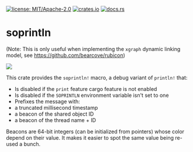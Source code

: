 [![license: MIT/Apache-2.0](https://img.shields.io/badge/license-MIT%2FApache--2.0-blue.svg)](LICENSE-MIT)
[![crates.io](https://img.shields.io/crates/v/soprintln.svg)](https://crates.io/crates/soprintln)
[![docs.rs](https://docs.rs/soprintln/badge.svg)](https://docs.rs/soprintln)

# soprintln

(Note: This is only useful when implementing the `xgraph` dynamic linking model,
see <https://github.com/bearcove/rubicon>)

![](https://github.com/user-attachments/assets/3bc0e0e1-cade-4b27-88b5-5d73029a0e74)

This crate provides the `soprintln!` macro, a debug variant of `println!` that:

  * Is disabled if the `print` feature cargo feature is not enabled
  * Is disabled if the `SOPRINTLN` environment variable isn't set to one
  * Prefixes the message with:
   * a truncated millisecond timestamp
   * a beacon of the shared object ID
   * a beacon of the thread name + ID

Beacons are 64-bit integers (can be initialized from pointers) whose color
depend on their value. It makes it easier to spot the same value being re-used
a bunch.
